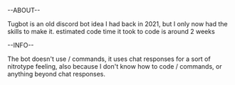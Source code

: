 --ABOUT--

Tugbot is an old discord bot idea I had back in 2021, but I only now had the skills to make it.
estimated code time it took to code is around 2 weeks

--INFO--

The bot doesn't use / commands, it uses chat responses for a sort of nitrotype feeling, also
because I don't know how to code / commands, or anything beyond chat responses.
